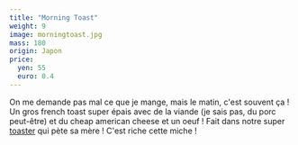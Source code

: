 ```yaml
---
title: "Morning Toast"
weight: 9
image: morningtoast.jpg
mass: 180
origin: Japon
price:
  yen: 55
  euro: 0.4
---
```


On me demande pas mal ce que je mange, mais le matin, c'est souvent ça ! Un gros french toast super épais avec de la viande (je sais pas, du porc peut-être) et du cheap american cheese et un oeuf ! Fait dans notre super [toaster][] qui pète sa mère !
C'est riche cette miche !

[toaster]:(/willdo)
